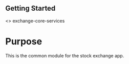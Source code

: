 ## Getting Started ##

<<module>> exchange-core-services

# Purpose #
This is the common module for the stock exchange app.

